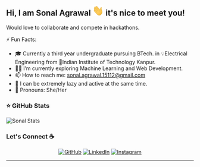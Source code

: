 
<!--
**SonalAgrawal15/SonalAgrawal15** is a ✨ _special_ ✨ repository because its `README.md` (this file) appears on your GitHub profile.

Here are some ideas to get you started:

- 🔭 I’m currently working on ...
- 🌱 I’m currently learning ...
- 👯 I’m looking to collaborate on ...
- 🤔 I’m looking for help with ...
- 💬 Ask me about ...
- 📫 How to reach me: ...
- 😄 Pronouns: ...
- ⚡ Fun fact: ...
-->

## Hi, I am Sonal Agrawal <img src="https://raw.githubusercontent.com/ABSphreak/ABSphreak/master/gifs/Hi.gif" width="30px"> it's nice to meet you!

Would love to collaborate and compete in hackathons.

⚡ Fun Facts:
- 🎓 Currently a third year undergraduate pursuing BTech. in 💡Electrical Engineering from 📍Indian Institute of Technology Kanpur.
- 🐱‍💻 I’m currently exploring Machine Learning and Web Development.
- 📫 How to reach me: <a href="mailto: sonal.agrawal.15112@gmail.com">sonal.agrawal.15112@gmail.com</a>
- 💬 I can be extremely lazy and active at the same time.
- 👧 Pronouns: She/Her

 ### ⭐ GitHub Stats

 <p> 
    <img src="https://github-readme-stats.vercel.app/api?username=SonalAgrawal15&count_private=true&show_icons=true&theme=default&line" alt="Sonal Stats" width="420"/> 
 </p>

### Let's Connect :coffee:
<p align="center">
	<a href="https://github.com/SonalAgrawal15"><img src="https://img.icons8.com/bubbles/50/000000/github.png" alt="GitHub"/></a>
	<a href="https://www.linkedin.com/in/sonal-agrawal-ab0443203/"><img src="https://img.icons8.com/bubbles/50/000000/linkedin.png" alt="LinkedIn"/></a>
	<a href="https://www.instagram.com/_.sonal.agrawal._/"><img src="https://img.icons8.com/bubbles/50/000000/instagram.png" alt="Instagram"/></a>
<!-- 	<a href="https://twitter.com/Nikunjs07673277"><img src="https://img.icons8.com/bubbles/50/000000/twitter.png" alt="Twitter"/></a> -->
</p>

-----
